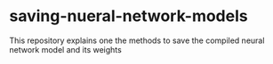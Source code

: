 # saving-nueral-network-models
This repository explains one the methods to save the compiled neural network model and its weights
